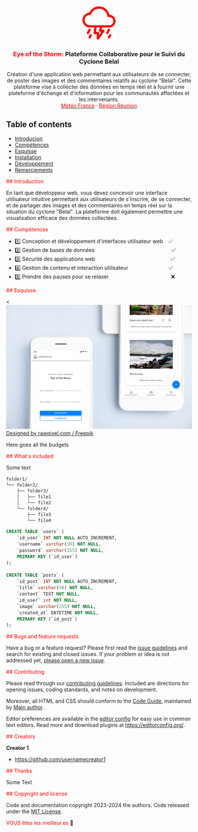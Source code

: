 <p align="center">
  <a href="https://github.com/jerem-point-re/eyeOfTheStormMVC/">
    <img src="logo.svg" alt="Logo" width=96 height=96>
  </a>

  <h3 align="center">
	  <font color="red">Eye of the Storm:</font> Plateforme Collaborative pour le Suivi du Cyclone Belal
  </h3>

  <p align="center">
	  Création d'une application web permettant aux utilisateurs de se connecter, de poster des images et des commentaires relatifs au cyclone "Belal". Cette plateforme vise à collecter des données en temps réel et à fournir une plateforme d'échange et d'information pour les communautés affectées et les intervenants.
    <br>
    <a href="https://meteofrance.re/fr/cyclone"><font color="red">Météo France</font></a>
    ·
    <a href="https://regionreunion.com/"><font color="red">Région Réunion</font></a>
  </p>
</p>


## Table of contents

- <font color="red">[Introducion](#Introduction)</font>
- <font color="red">[Compétences](#Compétences)</font>
- <font color="red">[Esquisse](#Esquisse)</font>
- <font color="red">[Installation](#Installation)</font>
- <font color="red">[Développement](#Développement)</font>
- <font color="red">[Remerciements](#Remerciements)</font>


<font color="red">## Introduction</font>

En tant que développeur web, vous devez concevoir une interface utilisateur intuitive permettant aux utilisateurs de s'inscrire, de se connecter, et de partager des images et des commentaires en temps réel sur la situation du cyclone "Belal". La plateforme doit également permettre une visualisation efficace des données collectées.


<font color="red">## Compétences</font>

- 1️⃣ Conception et développement d'interfaces utilisateur web &nbsp;&nbsp;&nbsp;✅
- 2️⃣ Gestion de bases de données &nbsp;&nbsp;&nbsp;&nbsp;&nbsp;&nbsp;&nbsp;&nbsp;&nbsp;&nbsp;&nbsp;&nbsp;&nbsp;&nbsp;&nbsp;&nbsp;&nbsp;&nbsp;&nbsp;&nbsp;&nbsp;&nbsp;&nbsp;&nbsp;&nbsp;&nbsp;&nbsp;&nbsp;&nbsp;&nbsp;&nbsp;&nbsp;&nbsp;&nbsp;&nbsp;&nbsp;&nbsp;&nbsp;&nbsp;&nbsp;&nbsp;&nbsp;&nbsp;&nbsp;&nbsp;&nbsp;&nbsp;&nbsp;&nbsp;&nbsp;&nbsp; ✅
- 3️⃣ Sécurité des applications web &nbsp;&nbsp;&nbsp;&nbsp;&nbsp;&nbsp;&nbsp;&nbsp;&nbsp;&nbsp;&nbsp;&nbsp;&nbsp;&nbsp;&nbsp;&nbsp;&nbsp;&nbsp;&nbsp;&nbsp;&nbsp;&nbsp;&nbsp;&nbsp;&nbsp;&nbsp;&nbsp;&nbsp;&nbsp;&nbsp;&nbsp;&nbsp;&nbsp;&nbsp;&nbsp;&nbsp;&nbsp;&nbsp;&nbsp;&nbsp;&nbsp;&nbsp;&nbsp;&nbsp;&nbsp;&nbsp;&nbsp;&nbsp;&nbsp;&nbsp;&nbsp;✅
- 4️⃣ Gestion de contenu et interaction utilisateur &nbsp;&nbsp;&nbsp;&nbsp;&nbsp;&nbsp;&nbsp;&nbsp;&nbsp;&nbsp;&nbsp;&nbsp;&nbsp;&nbsp;&nbsp;&nbsp;&nbsp;&nbsp;&nbsp;&nbsp;&nbsp;&nbsp;&nbsp;&nbsp;&nbsp;&nbsp;&nbsp;✅
- 5️⃣ Prendre des pauses pour se relaxer &nbsp;&nbsp;&nbsp;&nbsp;&nbsp;&nbsp;&nbsp;&nbsp;&nbsp;&nbsp;&nbsp;&nbsp;&nbsp;&nbsp;&nbsp;&nbsp;&nbsp;&nbsp;&nbsp;&nbsp;&nbsp;&nbsp;&nbsp;&nbsp;&nbsp;&nbsp;&nbsp;&nbsp;&nbsp;&nbsp;&nbsp;&nbsp;&nbsp;&nbsp;&nbsp;&nbsp;&nbsp;&nbsp;&nbsp;&nbsp;&nbsp;&nbsp;❌

<font color="red">## Esquisse</font>

<![MockUp](mockup.jpg)
<a href="http://www.freepik.com">Designed by rawpixel.com / Freepik</a>

Here goes all the budgets

<font color="red">## What's included</font>

Some text

```text
folder1/
└── folder2/
    ├── folder3/
    │   ├── file1
    │   └── file2
    └── folder4/
        ├── file3
        └── file4
```

```sql
CREATE TABLE `users` (
	`id_user` INT NOT NULL AUTO_INCREMENT,
	`username` varchar(50) NOT NULL,
	`password` varchar(255) NOT NULL,
	PRIMARY KEY (`id_user`)
);

CREATE TABLE `posts` (
	`id_post` INT NOT NULL AUTO_INCREMENT,
	`title` varchar(50) NOT NULL,
	`content` TEXT NOT NULL,
	`id_user` int NOT NULL,
	`image` varchar(255) NOT NULL,
	`created_at` DATETIME NOT NULL,
	PRIMARY KEY (`id_post`)
);
```

<font color="red">## Bugs and feature requests</font>

Have a bug or a feature request? Please first read the [issue guidelines](https://reponame/blob/master/CONTRIBUTING.md) and search for existing and closed issues. If your problem or idea is not addressed yet, [please open a new issue](https://reponame/issues/new).

<font color="red">## Contributing</font>

Please read through our [contributing guidelines](https://reponame/blob/master/CONTRIBUTING.md). Included are directions for opening issues, coding standards, and notes on development.

Moreover, all HTML and CSS should conform to the [Code Guide](https://github.com/mdo/code-guide), maintained by [Main author](https://github.com/usernamemainauthor).

Editor preferences are available in the [editor config](https://reponame/blob/master/.editorconfig) for easy use in common text editors. Read more and download plugins at <https://editorconfig.org/>.

<font color="red">## Creators</font>

**Creator 1**

- <https://github.com/usernamecreator1>

<font color="red">## Thanks</font>

Some Text

<font color="red">## Copyright and license</font>

Code and documentation copyright 2023-2024 the authors. Code released under the [MIT License](https://reponame/blob/master/LICENSE).

<font color="red">VOUS êtes les meilleur.es</font> :metal:
